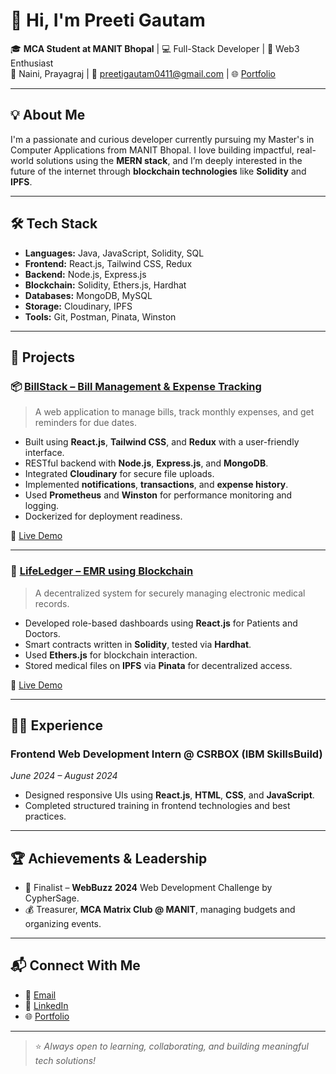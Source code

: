 # 👋 Hi, I'm Preeti Gautam

🎓 **MCA Student at MANIT Bhopal** | 💻 Full-Stack Developer | 🔗 Web3 Enthusiast  
📍 Naini, Prayagraj | 📧 preetigautam0411@gmail.com | 🌐 [Portfolio](https://gautam-preeti-411.vercel.app/)

---

## 💡 About Me

I'm a passionate and curious developer currently pursuing my Master's in Computer Applications from MANIT Bhopal. I love building impactful, real-world solutions using the **MERN stack**, and I’m deeply interested in the future of the internet through **blockchain technologies** like **Solidity** and **IPFS**.

---

## 🛠 Tech Stack

- **Languages:** Java, JavaScript, Solidity, SQL  
- **Frontend:** React.js, Tailwind CSS, Redux  
- **Backend:** Node.js, Express.js  
- **Blockchain:** Solidity, Ethers.js, Hardhat  
- **Databases:** MongoDB, MySQL  
- **Storage:** Cloudinary, IPFS  
- **Tools:** Git, Postman, Pinata, Winston

---

## 🚀 Projects

### 📦 [BillStack – Bill Management & Expense Tracking](https://github.com/Preeti0411Gautam/BillStack)
> A web application to manage bills, track monthly expenses, and get reminders for due dates.

- Built using **React.js**, **Tailwind CSS**, and **Redux** with a user-friendly interface.
- RESTful backend with **Node.js**, **Express.js**, and **MongoDB**.
- Integrated **Cloudinary** for secure file uploads.
- Implemented **notifications**, **transactions**, and **expense history**.
- Used **Prometheus** and **Winston** for performance monitoring and logging.
- Dockerized for deployment readiness.

🔗 [Live Demo](https://bill-stack.vercel.app)

---

### 🏥 [LifeLedger – EMR using Blockchain](https://github.com/Preeti0411Gautam/Electronic-Medical-Records)
> A decentralized system for securely managing electronic medical records.

- Developed role-based dashboards using **React.js** for Patients and Doctors.
- Smart contracts written in **Solidity**, tested via **Hardhat**.
- Used **Ethers.js** for blockchain interaction.
- Stored medical files on **IPFS** via **Pinata** for decentralized access.

🔗 [Live Demo](https://electronic-medical-records-alpha.vercel.app)

---

## 🧑‍💻 Experience

### Frontend Web Development Intern @ CSRBOX (IBM SkillsBuild)  
*June 2024 – August 2024*  
- Designed responsive UIs using **React.js**, **HTML**, **CSS**, and **JavaScript**.  
- Completed structured training in frontend technologies and best practices.

---

## 🏆 Achievements & Leadership

- 🌟 Finalist – **WebBuzz 2024** Web Development Challenge by CypherSage.  
- 💰 Treasurer, **MCA Matrix Club @ MANIT**, managing budgets and organizing events.

---

## 📬 Connect With Me

- 📧 [Email](mailto:preetigautam0411@gmail.com)  
- 💼 [LinkedIn](https://www.linkedin.com/in/preeti-gautam-704179137/)  
- 🌐 [Portfolio](https://gautam-preeti-411.vercel.app/)

---

> ⭐ *Always open to learning, collaborating, and building meaningful tech solutions!*
